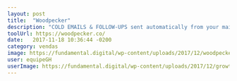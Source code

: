 ```yaml
---
layout: post
title:  "Woodpecker"
description: "COLD EMAILS & FOLLOW-UPS sent automatically from your mailbox."
toolUrl: https://woodpecker.co/
date:   2017-11-18 10:36:44 -0200
category: vendas
image: https://fundamental.digital/wp-content/uploads/2017/12/woodpecker.png
user: equipeGH
userImage: https://fundamental.digital/wp-content/uploads/2017/12/growth-04.png
---
```

